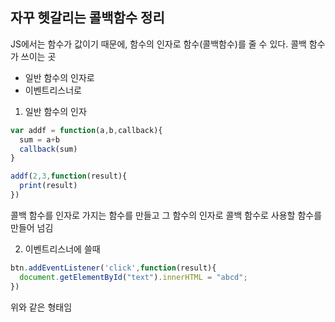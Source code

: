 ## 자꾸 헷갈리는 콜백함수 정리

JS에서는 함수가 값이기 때문에, 함수의 인자로 함수(콜백함수)를 줄 수 있다.
콜백 함수가 쓰이는 곳
- 일반 함수의 인자로
- 이벤트리스너로

1. 일반 함수의 인자
```js
var addf = function(a,b,callback){
  sum = a+b
  callback(sum)
}

addf(2,3,function(result){
  print(result)
})
```
콜백 함수를 인자로 가지는 함수를 만들고
그 함수의 인자로 콜백 함수로 사용할 함수를 만들어 넘김


2. 이벤트리스너에 쓸때
```js
btn.addEventListener('click',function(result){
  document.getElementById("text").innerHTML = "abcd";
})
```
위와 같은 형태임



